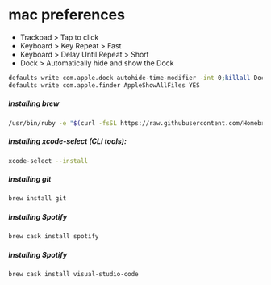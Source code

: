 # mac preferences
- Trackpad > Tap to click
- Keyboard > Key Repeat > Fast
- Keyboard > Delay Until Repeat > Short
- Dock > Automatically hide and show the Dock


```sh
defaults write com.apple.dock autohide-time-modifier -int 0;killall Dock
defaults write com.apple.finder AppleShowAllFiles YES
```

##### Installing brew

```sh
/usr/bin/ruby -e "$(curl -fsSL https://raw.githubusercontent.com/Homebrew/install/master/install)"
```

 ##### Installing xcode-select (CLI tools):

```sh
xcode-select --install
```
 
##### Installing git

```sh
brew install git
```
##### Installing Spotify

```sh
brew cask install spotify
```

##### Installing Spotify

```sh
brew cask install visual-studio-code
```
 

